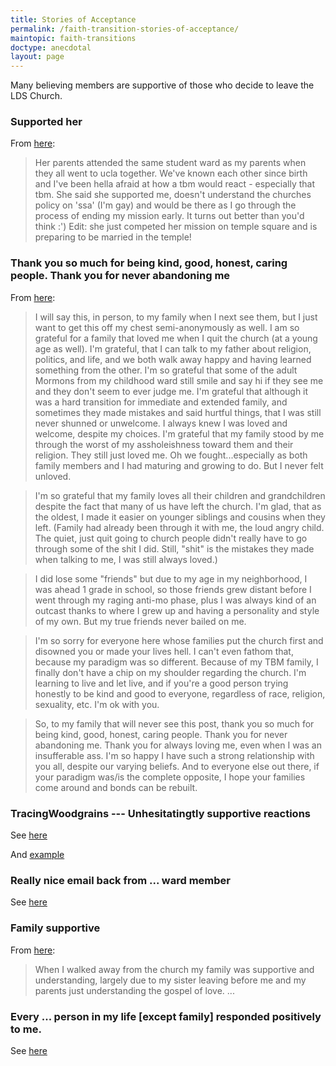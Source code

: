 ```yaml
---
title: Stories of Acceptance
permalink: /faith-transition-stories-of-acceptance/
maintopic: faith-transitions
doctype: anecdotal
layout: page
---
```


Many believing members are supportive of those who decide to leave the LDS Church.

### Supported her

From [here](https://www.reddit.com/r/exmormon/comments/6fjg3i/just_came_clean_to_my_first_tbm_friend_and_it/):

> Her parents attended the same student ward as my parents when they all went to ucla together. We've known each other since birth and I've been hella afraid at how a tbm would react - especially that tbm. She said she supported me, doesn't understand the churches policy on 'ssa' (I'm gay) and would be there as I go through the process of ending my mission early. It turns out better than you'd think :')
> Edit: she just competed her mission on temple square and is preparing to be married in the temple!

### Thank you so much for being kind, good, honest, caring people. Thank you for never abandoning me

From [here](https://www.reddit.com/r/exmormon/comments/76zcb3/after_reading_so_many_stories_herei_have/?utm_content=title&utm_medium=new&utm_source=reddit&utm_name=multi):

> I will say this, in person, to my family when I next see them, but I just want to get this off my chest semi-anonymously as well. I am so grateful for a family that loved me when I quit the church (at a young age as well). I'm grateful, that I can talk to my father about religion, politics, and life, and we both walk away happy and having learned something from the other. I'm so grateful that some of the adult Mormons from my childhood ward still smile and say hi if they see me and they don't seem to ever judge me. I'm grateful that although it was a hard transition for immediate and extended family, and sometimes they made mistakes and said hurtful things, that I was still never shunned or unwelcome.  I always knew I was loved and welcome, despite my choices.  I'm grateful that my family stood by me through the worst of my assholeishness toward them and their religion.  They still just loved me.  Oh we fought...especially as both family members and I had maturing and growing to do. But I never felt unloved.

> I'm so grateful that my family loves all their children and grandchildren despite the fact that many of us have left the church.  I'm glad, that as the oldest, I made it easier on younger siblings and cousins when they left. (Family had already been through it with me, the loud angry child.  The quiet, just quit going to church people didn't really have to go through some of the shit I did. Still, "shit" is the mistakes they made when talking to me, I was still always loved.)

> I did lose some "friends" but due to my age in my neighborhood, I was ahead 1 grade in school, so those friends grew distant before I went through my raging anti-mo phase, plus I was always kind of an outcast thanks to where I grew up and having a personality and style of my own.  But my true friends never bailed on me.  

> I'm so sorry for everyone here whose families put the church first and disowned you or made your lives hell.  I can't even fathom that, because my paradigm was so different. Because of my TBM family, I finally don't have a chip on my shoulder regarding the church. I'm learning to live and let live, and if you're a good person trying honestly to be kind and good to everyone, regardless of race, religion, sexuality, etc. I'm ok with you. 

> So, to my family that will never see this post, thank you so much for being kind, good, honest, caring people. Thank you for never abandoning me. Thank you for always loving me, even when I was an insufferable ass. I'm so happy I have such a strong relationship with you all, despite our varying beliefs.  And to everyone else out there, if your paradigm was/is the complete opposite, I hope your families come around and bonds can be rebuilt.

### TracingWoodgrains --- Unhesitatingtly supportive reactions

See [here](https://www.reddit.com/r/exmormon/comments/79vn12/update_my_family_and_friends_didnt_reject_me_when/)

And [example](https://imgur.com/a/VLIxR)

###  Really nice email back from ... ward member

See [here](https://www.reddit.com/r/exmormon/comments/b5eohl/update_really_nice_email_back_from_tbm_ward_member/)

### Family supportive

From [here](https://www.reddit.com/r/exmormon/comments/eeo07a/my_supportive_and_understanding_tbm_family_and_my/):

> When I walked away from the church my family was supportive and understanding, largely due to my sister leaving before me and my parents just understanding the gospel of love. ...

### Every ... person in my life [except family] responded positively to me.

See [here](https://www.reddit.com/r/exmormon/comments/jpd73u/i_came_out_as_a_nonbeliever_on_social_media/)
